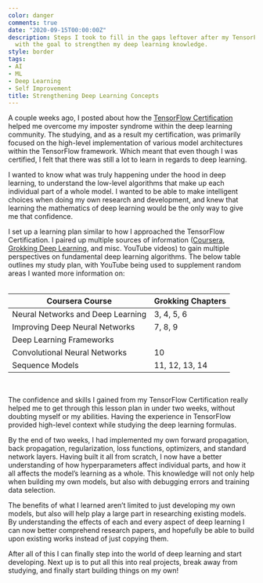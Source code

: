 ```yaml
---
color: danger
comments: true
date: "2020-09-15T00:00:00Z"
description: Steps I took to fill in the gaps leftover after my TensorFlow Certification
  with the goal to strengthen my deep learning knowledge.
style: border
tags:
- AI
- ML
- Deep Learning
- Self Improvement
title: Strengthening Deep Learning Concepts
---
```


A couple weeks ago, I posted about how the [TensorFlow Certification](https://mattstruble.com/blog/overcoming-self-doubt) helped me overcome my imposter syndrome within the deep learning community. The studying, and as a result my certification, was primarily focused on the high-level implementation of various model architectures within the TensorFlow framework. Which meant that even though I was certified, I felt that there was still a lot to learn in regards to deep learning.  

I wanted to know what was truly happening under the hood in deep learning, to understand the low-level algorithms that make up each individual part of a whole model. I wanted to be able to make intelligent choices when doing my own research and development, and knew that learning the mathematics of deep learning would be the only way to give me that confidence. 

I set up a learning plan similar to how I approached the TensorFlow Certification. I paired up multiple sources of information ([Coursera](https://www.coursera.org/specializations/deep-learning), [Grokking Deep Learning](https://smile.amazon.com/Grokking-Deep-Learning-Andrew-Trask/dp/1617293709/), and misc. YouTube videos) to gain multiple perspectives on fundamental deep learning algorithms. The below table outlines my study plan, with YouTube being used to supplement random areas I wanted more information on:
<br/><br/>

| Coursera Course           | Grokking Chapters  | 
| ------------------------- | ------------------ | 
| Neural Networks and Deep Learning       | 3, 4, 5, 6             | 
| Improving Deep Neural Networks               |  7, 8, 9            |
| Deep Learning Frameworks   |             | 
| Convolutional Neural Networks  | 10            | 
| Sequence Models                | 11, 12, 13, 14             |

<br/>

The confidence and skills I gained from my TensorFlow Certification really helped me to get through this lesson plan in under two weeks, without doubting myself or my abilities. Having the experience in TensorFlow provided high-level context while studying the deep learning formulas. 

By the end of two weeks, I had implemented my own forward propagation, back propagation, regularization, loss functions, optimizers, and standard network layers. Having built it all from scratch, I now have a better understanding of how hyperparameters affect individual parts, and how it all affects the model’s learning as a whole. This knowledge will not only help when building my own models, but also with debugging errors and training data selection. 

The benefits of what I learned aren’t limited to just developing my own models, but also will help play a large part in researching existing models. By understanding the effects of each and every aspect of deep learning I can now better comprehend research papers, and hopefully be able to build upon existing works instead of just copying them.  
 
After all of this I can finally step into the world of deep learning and start developing. Next up is to put all this into real projects, break away from studying, and finally start building things on my own! 